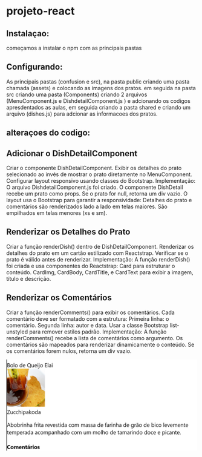 # projeto-react

## Instalaçao:
começamos a instalar o npm com as principais pastas


## Configurando:
   As principais pastas (confusion e src), na pasta public criando uma pasta chamada (assets) e colocando as imagens dos pratos. em seguida na pasta src criando uma pasta (Components) criando 2 arquivos (MenuComponent.js e DishdetailComponent.js ) e adcionando os codigos apresdentados as aulas, em seguida criando a pasta shared e criando um arquivo (dishes.js) para adcionar as informacoes dos pratos.

## alteraçoes do codigo:

## Adicionar o DishDetailComponent

Criar o componente DishDetailComponent.
Exibir os detalhes do prato selecionado ao invés de mostrar o prato diretamente no MenuComponent.
Configurar layout responsivo usando classes do Bootstrap.
Implementação:
O arquivo DishdetailComponent.js foi criado.
O componente DishDetail recebe um prato como props. Se o prato for null, retorna um div vazio.
O layout usa o Bootstrap para garantir a responsividade:
Detalhes do prato e comentários são renderizados lado a lado em telas maiores.
São empilhados em telas menores (xs e sm).

## Renderizar os Detalhes do Prato


Criar a função renderDish() dentro de DishDetailComponent.
Renderizar os detalhes do prato em um cartão estilizado com Reactstrap.
Verificar se o prato é válido antes de renderizar.
Implementação:
A função renderDish() foi criada e usa componentes do Reactstrap:
Card para estruturar o conteúdo.
CardImg, CardBody, CardTitle, e CardText para exibir a imagem, título e descrição.

## Renderizar os Comentários

Criar a função renderComments() para exibir os comentários.
Cada comentário deve ser formatado com a estrutura:
Primeira linha: o comentário.
Segunda linha: autor e data.
Usar a classe Bootstrap list-unstyled para remover estilos padrão.
Implementação:
A função renderComments() recebe a lista de comentários como argumento.
Os comentários são mapeados para renderizar dinamicamente o conteúdo.
Se os comentários forem nulos, retorna um div vazio.

![alt text](<Captura de tela 2024-12-04 195504.png>)